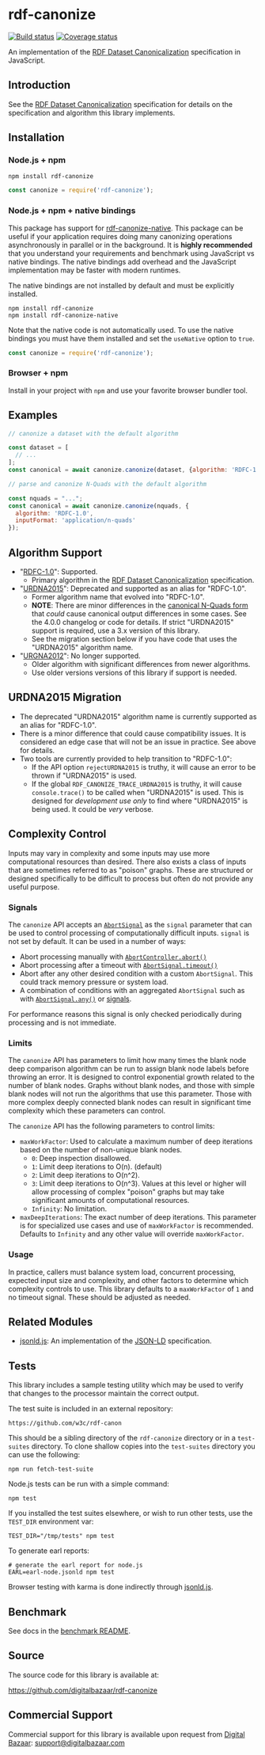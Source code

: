 # rdf-canonize

[![Build status](https://img.shields.io/github/actions/workflow/status/digitalbazaar/rdf-canonize/main.yml)](https://github.com/digitalbazaar/rdf-canonize/actions/workflows/main.yml)
[![Coverage status](https://img.shields.io/codecov/c/github/digitalbazaar/rdf-canonize)](https://codecov.io/gh/digitalbazaar/rdf-canonize)

An implementation of the [RDF Dataset Canonicalization][] specification in
JavaScript.

Introduction
------------

See the [RDF Dataset Canonicalization][] specification for details on the
specification and algorithm this library implements.

Installation
------------

### Node.js + npm

```
npm install rdf-canonize
```

```js
const canonize = require('rdf-canonize');
```

### Node.js + npm + native bindings

This package has support for [rdf-canonize-native][]. This package can be
useful if your application requires doing many canonizing operations
asynchronously in parallel or in the background. It is **highly recommended**
that you understand your requirements and benchmark using JavaScript vs native
bindings. The native bindings add overhead and the JavaScript implementation
may be faster with modern runtimes.

The native bindings are not installed by default and must be explicitly
installed.

```
npm install rdf-canonize
npm install rdf-canonize-native
```

Note that the native code is not automatically used. To use the native bindings
you must have them installed and set the `useNative` option to `true`.

```js
const canonize = require('rdf-canonize');
```

### Browser + npm

Install in your project with `npm` and use your favorite browser bundler tool.

Examples
--------

```js
// canonize a dataset with the default algorithm

const dataset = [
  // ...
];
const canonical = await canonize.canonize(dataset, {algorithm: 'RDFC-1.0'});

// parse and canonize N-Quads with the default algorithm

const nquads = "...";
const canonical = await canonize.canonize(nquads, {
  algorithm: 'RDFC-1.0',
  inputFormat: 'application/n-quads'
});
```

Algorithm Support
-----------------

* "[RDFC-1.0][]": Supported.
  * Primary algorithm in the [RDF Dataset Canonicalization][] specification.
* "[URDNA2015][]": Deprecated and supported as an alias for "RDFC-1.0".
  * Former algorithm name that evolved into "RDFC-1.0".
  * **NOTE**: There are minor differences in the [canonical N-Quads
    form](https://w3c.github.io/rdf-canon/spec/#canonical-quads) that *could*
    cause canonical output differences in some cases. See the 4.0.0 changelog
    or code for details. If strict "URDNA2015" support is required, use a 3.x
    version of this library.
  * See the migration section below if you have code that uses the "URDNA2015"
    algorithm name.
* "[URGNA2012][]": No longer supported.
  * Older algorithm with significant differences from newer algorithms.
  * Use older versions versions of this library if support is needed.

URDNA2015 Migration
-------------------

* The deprecated "URDNA2015" algorithm name is currently supported as an alias
  for "RDFC-1.0".
* There is a minor difference that could cause compatibility issues. It is
  considered an edge case that will not be an issue in practice. See above for
  details.
* Two tools are currently provided to help transition to "RDFC-1.0":
  * If the API option `rejectURDNA2015` is truthy, it will cause an error to be
    thrown if "URDNA2015" is used.
  * If the global `RDF_CANONIZE_TRACE_URDNA2015` is truthy, it will cause
    `console.trace()` to be called when "URDNA2015" is used. This is designed
    for *development use only* to find where "URDNA2015" is being used. It
    could be *very* verbose.

Complexity Control
------------------

Inputs may vary in complexity and some inputs may use more computational
resources than desired. There also exists a class of inputs that are sometimes
referred to as "poison" graphs. These are structured or designed specifically
to be difficult to process but often do not provide any useful purpose.

### Signals

The `canonize` API accepts an
[`AbortSignal`](https://developer.mozilla.org/en-US/docs/Web/API/AbortSignal)
as the `signal` parameter that can be used to control processing of
computationally difficult inputs. `signal` is not set by default. It can be
used in a number of ways:

- Abort processing manually with
  [`AbortController.abort()`](https://developer.mozilla.org/en-US/docs/Web/API/AbortController/abort)
- Abort processing after a timeout with
  [`AbortSignal.timeout()`](https://developer.mozilla.org/en-US/docs/Web/API/AbortSignal/timeout_static)
- Abort after any other desired condition with a custom `AbortSignal`. This
  could track memory pressure or system load.
- A combination of conditions with an aggregated `AbortSignal` such as with
  [`AbortSignal.any()`](https://github.com/shaseley/abort-signal-any/) or
  [signals](https://github.com/toebeann/signals).

For performance reasons this signal is only checked periodically during
processing and is not immediate.

### Limits

The `canonize` API has parameters to limit how many times the blank node deep
comparison algorithm can be run to assign blank node labels before throwing an
error. It is designed to control exponential growth related to the number of
blank nodes. Graphs without blank nodes, and those with simple blank nodes will
not run the algorithms that use this parameter. Those with more complex deeply
connected blank nodes can result in significant time complexity which these
parameters can control.

The `canonize` API has the following parameters to control limits:

- `maxWorkFactor`: Used to calculate a maximum number of deep iterations based
  on the number of non-unique blank nodes.
  - `0`: Deep inspection disallowed.
  - `1`: Limit deep iterations to O(n). (default)
  - `2`: Limit deep iterations to O(n^2).
  - `3`: Limit deep iterations to O(n^3). Values at this level or higher will
    allow processing of complex "poison" graphs but may take significant
    amounts of computational resources.
  - `Infinity`: No limitation.
- `maxDeepIterations`: The exact number of deep iterations. This parameter is
  for specialized use cases and use of `maxWorkFactor` is recommended. Defaults
  to `Infinity` and any other value will override `maxWorkFactor`.

### Usage

In practice, callers must balance system load, concurrent processing, expected
input size and complexity, and other factors to determine which complexity
controls to use. This library defaults to a `maxWorkFactor` of `1` and no
timeout signal. These should be adjusted as needed.

Related Modules
---------------

* [jsonld.js][]: An implementation of the [JSON-LD][] specification.

Tests
-----

This library includes a sample testing utility which may be used to verify
that changes to the processor maintain the correct output.

The test suite is included in an external repository:

    https://github.com/w3c/rdf-canon

This should be a sibling directory of the `rdf-canonize` directory or in a
`test-suites` directory. To clone shallow copies into the `test-suites`
directory you can use the following:

    npm run fetch-test-suite

Node.js tests can be run with a simple command:

    npm test

If you installed the test suites elsewhere, or wish to run other tests, use
the `TEST_DIR` environment var:

    TEST_DIR="/tmp/tests" npm test

To generate earl reports:

    # generate the earl report for node.js
    EARL=earl-node.jsonld npm test

Browser testing with karma is done indirectly through [jsonld.js][].

Benchmark
---------

See docs in the [benchmark README](./benchmark/README.md).

Source
------

The source code for this library is available at:

https://github.com/digitalbazaar/rdf-canonize

Commercial Support
------------------

Commercial support for this library is available upon request from
[Digital Bazaar][]: support@digitalbazaar.com

[Digital Bazaar]: https://digitalbazaar.com/
[JSON-LD]: https://json-ld.org/
[RDF Dataset Canonicalization]: https://w3c.github.io/rdf-canon/spec/
[RDFC-1.0]: https://w3c.github.io/rdf-canon/spec/
[URDNA2015]: https://w3c.github.io/rdf-canon/spec/#urdna2015
[URGNA2012]: https://w3c.github.io/rdf-canon/spec/#urgna2012
[jsonld.js]: https://github.com/digitalbazaar/jsonld.js
[rdf-canonize-native]: https://github.com/digitalbazaar/rdf-canonize-native
